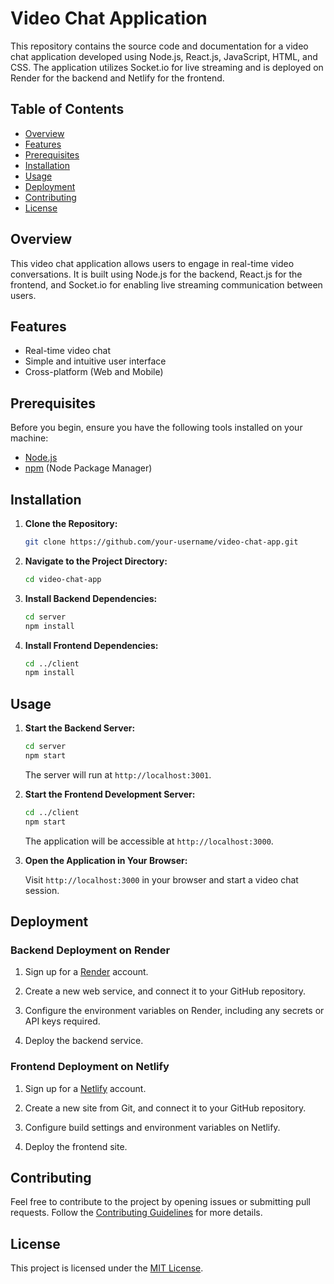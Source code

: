 # Video Chat Application

This repository contains the source code and documentation for a video chat application developed using Node.js, React.js, JavaScript, HTML, and CSS. The application utilizes Socket.io for live streaming and is deployed on Render for the backend and Netlify for the frontend.

## Table of Contents
- [Overview](#overview)
- [Features](#features)
- [Prerequisites](#prerequisites)
- [Installation](#installation)
- [Usage](#usage)
- [Deployment](#deployment)
- [Contributing](#contributing)
- [License](#license)

## Overview

This video chat application allows users to engage in real-time video conversations. It is built using Node.js for the backend, React.js for the frontend, and Socket.io for enabling live streaming communication between users.

## Features

- Real-time video chat
- Simple and intuitive user interface
- Cross-platform (Web and Mobile)

## Prerequisites

Before you begin, ensure you have the following tools installed on your machine:

- [Node.js](https://nodejs.org/)
- [npm](https://www.npmjs.com/) (Node Package Manager)

## Installation

1. **Clone the Repository:**

    ```bash
    git clone https://github.com/your-username/video-chat-app.git
    ```

2. **Navigate to the Project Directory:**

    ```bash
    cd video-chat-app
    ```

3. **Install Backend Dependencies:**

    ```bash
    cd server
    npm install
    ```

4. **Install Frontend Dependencies:**

    ```bash
    cd ../client
    npm install
    ```

## Usage

1. **Start the Backend Server:**

    ```bash
    cd server
    npm start
    ```

    The server will run at `http://localhost:3001`.

2. **Start the Frontend Development Server:**

    ```bash
    cd ../client
    npm start
    ```

    The application will be accessible at `http://localhost:3000`.

3. **Open the Application in Your Browser:**

   Visit `http://localhost:3000` in your browser and start a video chat session.

## Deployment

### Backend Deployment on Render

1. Sign up for a [Render](https://render.com/) account.

2. Create a new web service, and connect it to your GitHub repository.

3. Configure the environment variables on Render, including any secrets or API keys required.

4. Deploy the backend service.

### Frontend Deployment on Netlify

1. Sign up for a [Netlify](https://www.netlify.com/) account.

2. Create a new site from Git, and connect it to your GitHub repository.

3. Configure build settings and environment variables on Netlify.

4. Deploy the frontend site.

## Contributing

Feel free to contribute to the project by opening issues or submitting pull requests. Follow the [Contributing Guidelines](CONTRIBUTING.md) for more details.

## License

This project is licensed under the [MIT License](LICENSE).
